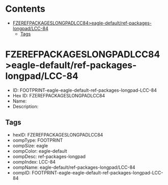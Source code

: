 



Contents
========

* [FZEREFPACKAGESLONGPADLCC84>eagle-default/ref-packages-longpad/LCC-84](#fzerefpackageslongpadlcc84eagle-defaultref-packages-longpadlcc-84)
	* [Tags](#tags)

# FZEREFPACKAGESLONGPADLCC84>eagle-default/ref-packages-longpad/LCC-84

- ID: FOOTPRINT-eagle-eagle-default-ref-packages-longpad-LCC-84
- Hex ID: FZEREFPACKAGESLONGPADLCC84
- Name: 
- Description: 

## Tags

- hexID: FZEREFPACKAGESLONGPADLCC84
- oompType: FOOTPRINT
- oompSize: eagle
- oompColor: eagle-default
- oompDesc: ref-packages-longpad
- oompIndex: LCC-84
- oompName: eagle-default/ref-packages-longpad/LCC-84
- oompID: FOOTPRINT-eagle-eagle-default-ref-packages-longpad-LCC-84
